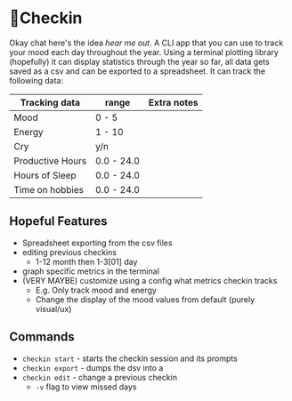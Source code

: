 # 📔Checkin

Okay chat here's the idea *hear me out*. A CLI app that you can use to track your mood each day throughout the year. Using a terminal plotting library (hopefully) it can display statistics through the year so far, all data gets saved as a csv and can be exported to a spreadsheet. It can track the following data:

| Tracking data   | range        | Extra notes |
|-----------------|--------------|-------------|
| Mood            | 0 - 5        |             |
| Energy          | 1 - 10       |             |
| Cry             | y/n          |             |
| Productive Hours| 0.0 - 24.0   |             |
| Hours of Sleep  | 0.0 - 24.0   |             |
| Time on hobbies | 0.0 - 24.0   |             |

## Hopeful Features
- Spreadsheet exporting from the csv files
- editing previous checkins
    - 1-12 month then 1-3[01] day
- graph specific metrics in the terminal
- (VERY MAYBE) customize using a config what metrics checkin tracks
    - E.g. Only track mood and energy
    - Change the display of the mood values from default (purely visual/ux)

## Commands
- `checkin start` - starts the checkin session and its prompts
- `checkin export` - dumps the dsv into a 
- `checkin edit` - change a previous checkin
    - `-v` flag to view missed days


